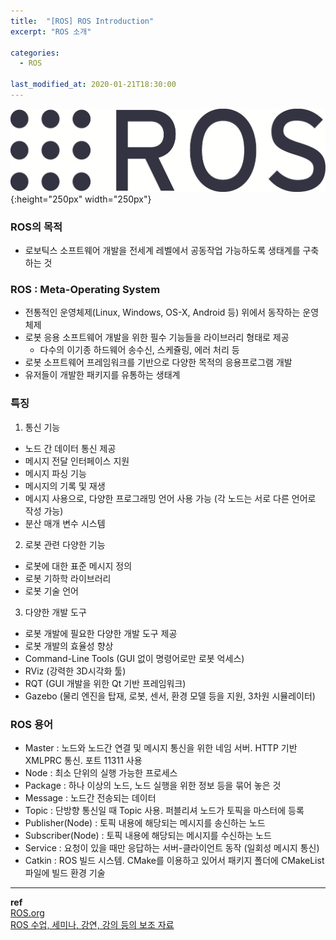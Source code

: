 ```yaml
---
title:  "[ROS] ROS Introduction"
excerpt: "ROS 소개"

categories:
  - ROS

last_modified_at: 2020-01-21T18:30:00
---
```


![ROS log](/assets/images/posts/200121/ros_logo.png){:height="250px" width="250px"}

### ROS의 목적
- 로보틱스 소프트웨어 개발을 전세계 레벨에서 공동작업 가능하도록 생태계를 구축하는 것

### ROS : Meta-Operating System
- 전통적인 운영체제(Linux, Windows, OS-X, Android 등) 위에서 동작하는 운영체제
- 로봇 응용 소프트웨어 개발을 위한 필수 기능들을 라이브러리 형태로 제공
  - 다수의 이기종 하드웨어 송수신, 스케쥴링, 에러 처리 등
- 로봇 소프트웨어 프레임워크를 기반으로 다양한 목적의 응용프로그램 개발
- 유저들이 개발한 패키지를 유통하는 생태계

### 특징
1. 통신 기능
- 노드 간 데이터 통신 제공
- 메시지 전달 인터페이스 지원
- 메시지 파싱 기능
- 메시지의 기록 및 재생
- 메시지 사용으로, 다양한 프로그래밍 언어 사용 가능 (각 노드는 서로 다른 언어로 작성 가능)
- 분산 매개 변수 시스템
2. 로봇 관련 다양한 기능
- 로봇에 대한 표준 메시지 정의
- 로봇 기하학 라이브러리
- 로봇 기술 언어
3. 다양한 개발 도구
- 로봇 개발에 필요한 다양한 개발 도구 제공
- 로봇 개발의 효율성 향상
- Command-Line Tools (GUI 없이 명령어로만 로봇 억세스)
- RViz (강력한 3D시각화 툴)
- RQT (GUI 개발을 위한 Qt 기반 프레임워크)
- Gazebo (물리 엔진을 탑재, 로봇, 센서, 환경 모델 등을 지원, 3차원 시뮬레이터)

### ROS 용어
- Master : 노드와 노드간 연결 및 메시지 통신을 위한 네임 서버. HTTP 기반 XMLPRC 통신. 포트 11311 사용
- Node : 최소 단위의 실행 가능한 프로세스
- Package : 하나 이상의 노드, 노드 실행을 위한 정보 등을 묶어 놓은 것
- Message : 노드간 전송되는 데이터
- Topic : 단방향 통신일 때 Topic 사용. 퍼블리셔 노드가 토픽을 마스터에 등록
- Publisher(Node) : 토픽 내용에 해당되는 메시지를 송신하는 노드
- Subscriber(Node) : 토픽 내용에 해당되는 메시지를 수신하는 노드
- Service : 요청이 있을 때만 응답하는 서버-클라이언트 동작 (일회성 메시지 통신)
- Catkin : ROS 빌드 시스템. CMake를 이용하고 있어서 패키지 폴더에 CMakeList 파일에 빌드 환경 기술


----
**ref**  
[ROS.org](http://wiki.ros.org/)  
[ROS 수업, 세미나, 강연, 강의 등의 보조 자료](https://github.com/robotpilot/ros-seminar)  